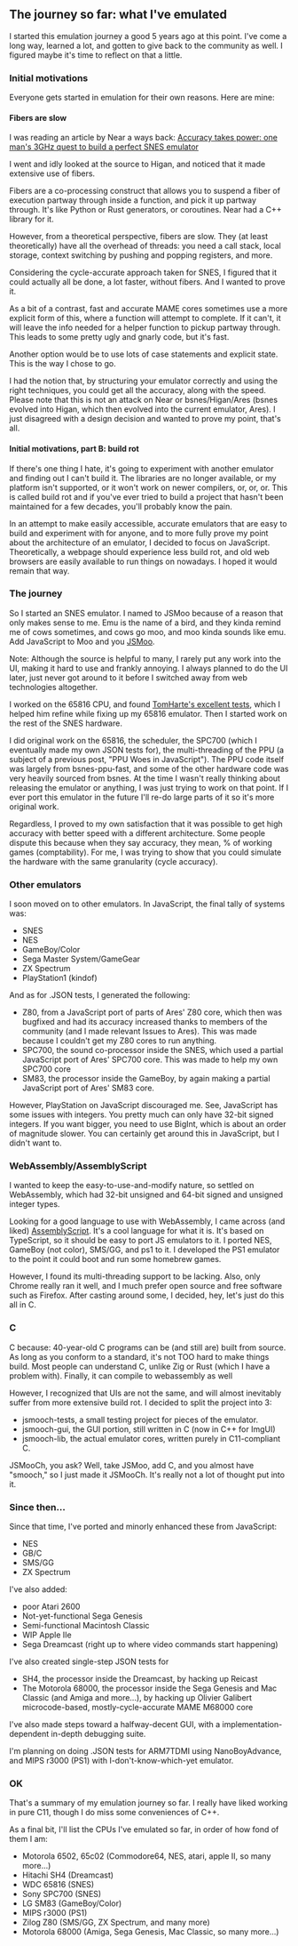 ## The journey so far: what I've emulated

I started this emulation journey a good 5 years ago at this point. I've come a long way, learned a lot, and gotten to give back to the community as well. I figured maybe it's time to reflect on that a little.

### Initial motivations
Everyone gets started in emulation for their own reasons. Here are mine:

#### Fibers are slow
I was reading an article by Near a ways back: 
[Accuracy takes power: one man's 3GHz quest to build a perfect SNES emulator](https://arstechnica.com/gaming/2011/08/accuracy-takes-power-one-mans-3ghz-quest-to-build-a-perfect-snes-emulator/)

I went and idly looked at the source to Higan, and noticed that it made extensive use of fibers.

Fibers are a co-processing construct that allows you to suspend a fiber of execution partway through inside a function, and pick it up partway through. It's like Python or Rust generators, or coroutines. Near had a C++ library for it.

However, from a theoretical perspective, fibers are slow. They (at least theoretically) have all the overhead of threads: you need a call stack, local storage, context switching by pushing and popping registers, and more.

Considering the cycle-accurate approach taken for SNES, I figured that it could actually all be done, a lot faster, without fibers. And I wanted to prove it.

As a bit of a contrast, fast and accurate MAME cores sometimes use a more explicit form of this, where a function will attempt to complete. If it can't, it will leave the info needed for a helper function to pickup partway through. This leads to some pretty ugly and gnarly code, but it's fast.

Another option would be to use lots of case statements and explicit state. This is the way I chose to go.

I had the notion that, by structuring your emulator correctly and using the right techniques, you could get all the accuracy, along with the speed. Please note that this is not an attack on Near or bsnes/Higan/Ares (bsnes evolved into Higan, which then evolved into the current emulator, Ares). I just disagreed with a design decision and wanted to prove my point, that's all. 

#### Initial motivations, part B: build rot
If there's one thing I hate, it's going to experiment with another emulator and finding out I can't build it. The libraries are no longer available, or my platform isn't supported, or it won't work on newer compilers, or, or, or. This is called build rot and if you've ever tried to build a project that hasn't been maintained for a few decades, you'll probably know the pain.

In an attempt to make easily accessible, accurate emulators that are easy to build and experiment with for anyone, and to more fully prove my point about the architecture of an emulator, I decided to focus on JavaScript. Theoretically, a webpage should experience less build rot, and old web browsers are easily available to run things on nowadays. I hoped it would remain that way.

### The journey
So I started an SNES emulator. I named to JSMoo because of a reason that only makes sense to me. Emu is the name of a bird, and they kinda remind me of cows sometimes, and cows go moo, and moo kinda sounds like emu. Add JavaScript to Moo and you [JSMoo](https://github.com/raddad772/jsmoo).

Note: Although the source is helpful to many, I rarely put any work into the UI, making it hard to use and frankly annoying. I always planned to do the UI later, just never got around to it before I switched away from web technologies altogether.

I worked on the 65816 CPU, and found [TomHarte's excellent tests](https://github.com/SingleStepTests/65816), which I helped him refine while fixing up my 65816 emulator. Then I started work on the rest of the SNES hardware.

I did original work on the 65816, the scheduler, the SPC700 (which I eventually made my own JSON tests for), the multi-threading of the PPU (a subject of a previous post, "PPU Woes in JavaScript"). The PPU code itself was largely from bsnes-ppu-fast, and some of the other hardware code was very heavily sourced from bsnes. At the time I wasn't really thinking about releasing the emulator or anything, I was just trying to work on that point. If I ever port this emulator in the future I'll re-do large parts of it so it's more original work.

Regardless, I proved to my own satisfaction that it was possible to get high accuracy with better speed with a different architecture. Some people dispute this because when they say accuracy, they mean, % of working games (comptability). For me, I was trying to show that you could simulate the hardware with the same granularity (cycle accuracy).

### Other emulators
I soon moved on to other emulators. In JavaScript, the final tally of systems was:

* SNES
* NES
* GameBoy/Color
* Sega Master System/GameGear
* ZX Spectrum
* PlayStation1 (kindof)

And as for .JSON tests, I generated the following:

* Z80, from a JavaScript port of parts of Ares' Z80 core, which then was bugfixed and had its accuracy increased thanks to members of the community (and I made relevant Issues to Ares). This was made because I couldn't get my Z80 cores to run anything.
* SPC700, the sound co-processor inside the SNES, which used a partial JavaScript port of Ares' SPC700 core. This was made to help my own SPC700 core
* SM83, the processor inside the GameBoy, by again making a partial JavaScript port of Ares' SM83 core.

However, PlayStation on JavaScript discouraged me. See, JavaScript has some issues with integers. You pretty much can only have 32-bit signed integers. If you want bigger, you need to use BigInt, which is about an order of magnitude slower. You can certainly get around this in JavaScript, but I didn't want to.

### WebAssembly/AssemblyScript
I wanted to keep the easy-to-use-and-modify nature, so settled on WebAssembly, which had 32-bit unsigned and 64-bit signed and unsigned integer types.

Looking for a good language to use with WebAssembly, I came across (and liked) [AssemblyScript](https://www.assemblyscript.org). It's a cool language for what it is. It's based on TypeScript, so it should be easy to port JS emulators to it. I ported NES, GameBoy (not color), SMS/GG, and ps1 to it. I developed the PS1 emulator to the point it could boot and run some homebrew games.

However, I found its multi-threading support to be lacking. Also, only Chrome really ran it well, and I much prefer open source and free software such as Firefox. After casting around some, I decided, hey, let's just do this all in C.

### C
C because: 40-year-old C programs can be (and still are) built from source. As long as you conform to a standard, it's not TOO hard to make things build. Most people can understand C, unlike Zig or Rust (which I have a problem with). Finally, it can compile to webassembly as well

However, I recognized that UIs are not the same, and will almost inevitably suffer from more extensive build rot. I decided to split the project into 3:

* jsmooch-tests, a small testing project for pieces of the emulator.
* jsmooch-gui, the GUI portion, still written in C (now in C++ for ImgUI)
* jsmooch-lib, the actual emulator cores, written purely in C11-compliant C.

JSMooCh, you ask? Well, take JSMoo, add C, and you almost have "smooch," so I just made it JSMooCh. It's really not a lot of thought put into it.

### Since then...
Since that time, I've ported and minorly enhanced these from JavaScript:

* NES
* GB/C
* SMS/GG
* ZX Spectrum

I've also added:
* poor Atari 2600
* Not-yet-functional Sega Genesis
* Semi-functional Macintosh Classic
* WIP Apple IIe
* Sega Dreamcast (right up to where video commands start happening)


I've also created single-step JSON tests for 
* SH4, the processor inside the Dreamcast, by hacking up Reicast
* The Motorola 68000, the processor inside the Sega Genesis and Mac Classic (and Amiga and more...), by hacking up Olivier Galibert microcode-based, mostly-cycle-accurate MAME M68000 core

I've also made steps toward a halfway-decent GUI, with a implementation-dependent in-depth debugging suite.

I'm planning on doing .JSON tests for ARM7TDMI using NanoBoyAdvance, and MIPS r3000 (PS1) with I-don't-know-which-yet emulator. 

### OK

That's a summary of my emulation journey so far. I really have liked working in pure C11, though I do miss some conveniences of C++. 

As a final bit, I'll list the CPUs I've emulated so far, in order of how fond of them I am:

* Motorola 6502, 65c02 (Commodore64, NES, atari, apple II, so many more...)
* Hitachi SH4 (Dreamcast)
* WDC 65816 (SNES)
* Sony SPC700 (SNES)
* LG SM83 (GameBoy/Color)
* MIPS r3000 (PS1)
* Zilog Z80 (SMS/GG, ZX Spectrum, and many more)
* Motorola 68000 (Amiga, Sega Genesis, Mac Classic, so many more...)